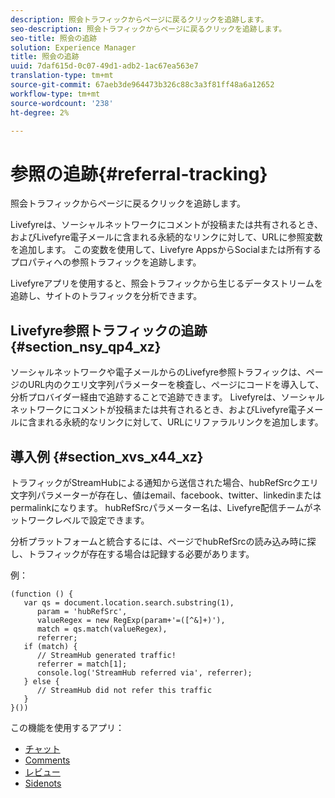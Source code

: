 ```yaml
---
description: 照会トラフィックからページに戻るクリックを追跡します。
seo-description: 照会トラフィックからページに戻るクリックを追跡します。
seo-title: 照会の追跡
solution: Experience Manager
title: 照会の追跡
uuid: 7daf615d-0c07-49d1-adb2-1ac67ea563e7
translation-type: tm+mt
source-git-commit: 67aeb3de964473b326c88c3a3f81ff48a6a12652
workflow-type: tm+mt
source-wordcount: '238'
ht-degree: 2%

---
```



# 参照の追跡{#referral-tracking}

照会トラフィックからページに戻るクリックを追跡します。

Livefyreは、ソーシャルネットワークにコメントが投稿または共有されるとき、およびLivefyre電子メールに含まれる永続的なリンクに対して、URLに参照変数を追加します。 この変数を使用して、Livefyre AppsからSocialまたは所有するプロパティへの参照トラフィックを追跡します。

Livefyreアプリを使用すると、照会トラフィックから生じるデータストリームを追跡し、サイトのトラフィックを分析できます。

## Livefyre参照トラフィックの追跡{#section_nsy_qp4_xz}

ソーシャルネットワークや電子メールからのLivefyre参照トラフィックは、ページのURL内のクエリ文字列パラメーターを検査し、ページにコードを導入して、分析プロバイダー経由で追跡することで追跡できます。 Livefyreは、ソーシャルネットワークにコメントが投稿または共有されるとき、およびLivefyre電子メールに含まれる永続的なリンクに対して、URLにリファラルリンクを追加します。

## 導入例 {#section_xvs_x44_xz}

トラフィックがStreamHubによる通知から送信された場合、hubRefSrcクエリ文字列パラメーターが存在し、値はemail、facebook、twitter、linkedinまたはpermalinkになります。 hubRefSrcパラメーター名は、Livefyre配信チームがネットワークレベルで設定できます。

分析プラットフォームと統合するには、ページでhubRefSrcの読み込み時に探し、トラフィックが存在する場合は記録する必要があります。

例：

```
(function () { 
   var qs = document.location.search.substring(1), 
      param = 'hubRefSrc', 
      valueRegex = new RegExp(param+'=([^&]+)'), 
      match = qs.match(valueRegex), 
      referrer; 
   if (match) { 
      // StreamHub generated traffic! 
      referrer = match[1]; 
      console.log('StreamHub referred via', referrer); 
   } else { 
      // StreamHub did not refer this traffic 
   } 
}())
```



この機能を使用するアプリ：

* [チャット](../c-about-apps/c-chat-app/c-chat-app.md#c_chat_app)
* [Comments](/help/using/c-about-apps/c-comments/c-comments.md)
* [レビュー](../c-about-apps/c-reviews-app/c-reviews-app.md#c_reviews_app)
* [Sidenots](../c-about-apps/c-sidenotes-app/c-sidenotes-app.md#c_sidenotes_app)

